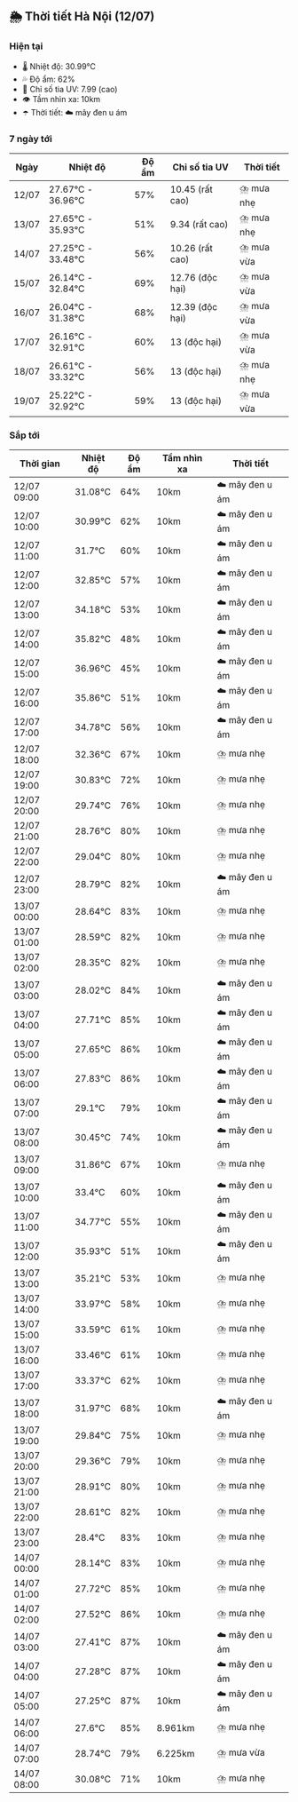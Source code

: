 ## 🌦️ Thời tiết Hà Nội (12/07)

### Hiện tại

- 🌡️ Nhiệt độ: 30.99℃
- 💦 Độ ẩm: 62%
- 🌟 Chỉ số tia UV: 7.99 (cao)
- 👁️ Tầm nhìn xa: 10km
- ☂️ Thời tiết: ☁️ mây đen u ám

### 7 ngày tới

| Ngày | Nhiệt độ | Độ ẩm | Chỉ số tia UV | Thời tiết |
| --- | --- | --- | --- | --- |
| 12/07 | 27.67℃ - 36.96℃ | 57% | 10.45 (rất cao) | ⛈️ mưa nhẹ |
| 13/07 | 27.65℃ - 35.93℃ | 51% | 9.34 (rất cao) | ⛈️ mưa nhẹ |
| 14/07 | 27.25℃ - 33.48℃ | 56% | 10.26 (rất cao) | ⛈️ mưa vừa |
| 15/07 | 26.14℃ - 32.84℃ | 69% | 12.76 (độc hại) | ⛈️ mưa vừa |
| 16/07 | 26.04℃ - 31.38℃ | 68% | 12.39 (độc hại) | ⛈️ mưa vừa |
| 17/07 | 26.16℃ - 32.91℃ | 60% | 13 (độc hại) | ⛈️ mưa vừa |
| 18/07 | 26.61℃ - 33.32℃ | 56% | 13 (độc hại) | ⛈️ mưa nhẹ |
| 19/07 | 25.22℃ - 32.92℃ | 59% | 13 (độc hại) | ⛈️ mưa vừa |

### Sắp tới

| Thời gian | Nhiệt độ | Độ ẩm | Tầm nhìn xa | Thời tiết |
| --- | --- | --- | --- | --- |
| 12/07 09:00 | 31.08℃ | 64% | 10km | ☁️ mây đen u ám |
| 12/07 10:00 | 30.99℃ | 62% | 10km | ☁️ mây đen u ám |
| 12/07 11:00 | 31.7℃ | 60% | 10km | ☁️ mây đen u ám |
| 12/07 12:00 | 32.85℃ | 57% | 10km | ☁️ mây đen u ám |
| 12/07 13:00 | 34.18℃ | 53% | 10km | ☁️ mây đen u ám |
| 12/07 14:00 | 35.82℃ | 48% | 10km | ☁️ mây đen u ám |
| 12/07 15:00 | 36.96℃ | 45% | 10km | ☁️ mây đen u ám |
| 12/07 16:00 | 35.86℃ | 51% | 10km | ☁️ mây đen u ám |
| 12/07 17:00 | 34.78℃ | 56% | 10km | ☁️ mây đen u ám |
| 12/07 18:00 | 32.36℃ | 67% | 10km | ⛈️ mưa nhẹ |
| 12/07 19:00 | 30.83℃ | 72% | 10km | ⛈️ mưa nhẹ |
| 12/07 20:00 | 29.74℃ | 76% | 10km | ⛈️ mưa nhẹ |
| 12/07 21:00 | 28.76℃ | 80% | 10km | ⛈️ mưa nhẹ |
| 12/07 22:00 | 29.04℃ | 80% | 10km | ⛈️ mưa nhẹ |
| 12/07 23:00 | 28.79℃ | 82% | 10km | ☁️ mây đen u ám |
| 13/07 00:00 | 28.64℃ | 83% | 10km | ⛈️ mưa nhẹ |
| 13/07 01:00 | 28.59℃ | 82% | 10km | ⛈️ mưa nhẹ |
| 13/07 02:00 | 28.35℃ | 82% | 10km | ⛈️ mưa nhẹ |
| 13/07 03:00 | 28.02℃ | 84% | 10km | ☁️ mây đen u ám |
| 13/07 04:00 | 27.71℃ | 85% | 10km | ☁️ mây đen u ám |
| 13/07 05:00 | 27.65℃ | 86% | 10km | ☁️ mây đen u ám |
| 13/07 06:00 | 27.83℃ | 86% | 10km | ☁️ mây đen u ám |
| 13/07 07:00 | 29.1℃ | 79% | 10km | ☁️ mây đen u ám |
| 13/07 08:00 | 30.45℃ | 74% | 10km | ☁️ mây đen u ám |
| 13/07 09:00 | 31.86℃ | 67% | 10km | ⛈️ mưa nhẹ |
| 13/07 10:00 | 33.4℃ | 60% | 10km | ☁️ mây đen u ám |
| 13/07 11:00 | 34.77℃ | 55% | 10km | ☁️ mây đen u ám |
| 13/07 12:00 | 35.93℃ | 51% | 10km | ☁️ mây đen u ám |
| 13/07 13:00 | 35.21℃ | 53% | 10km | ⛈️ mưa nhẹ |
| 13/07 14:00 | 33.97℃ | 58% | 10km | ⛈️ mưa nhẹ |
| 13/07 15:00 | 33.59℃ | 61% | 10km | ⛈️ mưa nhẹ |
| 13/07 16:00 | 33.46℃ | 61% | 10km | ⛈️ mưa nhẹ |
| 13/07 17:00 | 33.37℃ | 62% | 10km | ⛈️ mưa nhẹ |
| 13/07 18:00 | 31.97℃ | 68% | 10km | ☁️ mây đen u ám |
| 13/07 19:00 | 29.84℃ | 75% | 10km | ⛈️ mưa nhẹ |
| 13/07 20:00 | 29.36℃ | 79% | 10km | ⛈️ mưa nhẹ |
| 13/07 21:00 | 28.91℃ | 80% | 10km | ⛈️ mưa nhẹ |
| 13/07 22:00 | 28.61℃ | 82% | 10km | ⛈️ mưa nhẹ |
| 13/07 23:00 | 28.4℃ | 83% | 10km | ⛈️ mưa nhẹ |
| 14/07 00:00 | 28.14℃ | 83% | 10km | ⛈️ mưa nhẹ |
| 14/07 01:00 | 27.72℃ | 85% | 10km | ⛈️ mưa nhẹ |
| 14/07 02:00 | 27.52℃ | 86% | 10km | ⛈️ mưa nhẹ |
| 14/07 03:00 | 27.41℃ | 87% | 10km | ☁️ mây đen u ám |
| 14/07 04:00 | 27.28℃ | 87% | 10km | ☁️ mây đen u ám |
| 14/07 05:00 | 27.25℃ | 87% | 10km | ☁️ mây đen u ám |
| 14/07 06:00 | 27.6℃ | 85% | 8.961km | ⛈️ mưa nhẹ |
| 14/07 07:00 | 28.74℃ | 79% | 6.225km | ⛈️ mưa vừa |
| 14/07 08:00 | 30.08℃ | 71% | 10km | ⛈️ mưa nhẹ |

